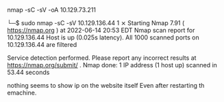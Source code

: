
nmap -sC -sV -oA  10.129.73.211

└─$ sudo nmap -sC -sV 10.129.136.44                                                          1 ⨯
Starting Nmap 7.91 ( https://nmap.org ) at 2022-06-14 20:53 EDT
Nmap scan report for 10.129.136.44
Host is up (0.025s latency).
All 1000 scanned ports on 10.129.136.44 are filtered

Service detection performed. Please report any incorrect results at https://nmap.org/submit/ .
Nmap done: 1 IP address (1 host up) scanned in 53.44 seconds


nothing seems to show ip on the website itself
Even after restarting th emachine.
